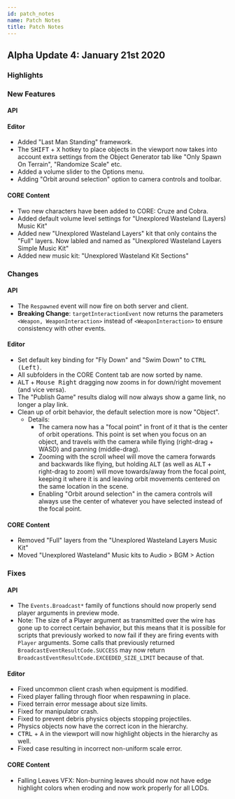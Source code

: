 ```yaml
---
id: patch_notes
name: Patch Notes
title: Patch Notes
---
```


## Alpha Update 4: January 21st 2020

### Highlights

### New Features

#### API

#### Editor
- Added "Last Man Standing" framework.
- The <kbd>SHIFT</kbd> + <kbd>X</kbd> hotkey to place objects in the viewport now takes into account extra settings from the Object Generator tab like "Only Spawn On Terrain", "Randomize Scale" etc.
- Added a volume slider to the Options menu.
- Adding "Orbit around selection" option to camera controls and toolbar.

#### CORE Content
- Two new characters have been added to CORE: Cruze and Cobra.
- Added default volume level settings for "Unexplored Wasteland (Layers) Music Kit"
- Added new "Unexplored Wasteland Layers" kit that only contains the "Full" layers. Now labled and named as "Unexplored Wasteland Layers Simple Music Kit"
- Added new music kit: "Unexplored Wasteland Kit Sections"

### Changes

#### API
- The `Respawned` event will now fire on both server and client.
- **Breaking Change**: `targetInteractionEvent` now returns the parameters `<Weapon, WeaponInteraction>` instead of `<WeaponInteraction>` to ensure consistency with other events.

#### Editor
- Set default key binding for "Fly Down" and "Swim Down" to <kbd>CTRL (Left)</kbd>.
- All subfolders in the CORE Content tab are now sorted by name.
- <kbd>ALT</kbd> + <kbd>Mouse Right</kbd> dragging now zooms in for down/right movement (and vice versa).
- The "Publish Game" results dialog will now always show a game link, no longer a play link.
- Clean up of orbit behavior, the default selection more is now "Object".
    - Details:
        - The camera now has a "focal point" in front of it that is the center of orbit operations. This point is set when you focus on an object, and travels with the camera while flying (right-drag + WASD) and panning (middle-drag).
        - Zooming with the scroll wheel will move the camera forwards and backwards like flying, but holding <kbd>ALT</kbd> (as well as <kbd>ALT</kbd> + right-drag to zoom) will move towards/away from the focal point, keeping it where it is and leaving orbit movements centered on the same location in the scene.
        - Enabling "Orbit around selection" in the camera controls will always use the center of whatever you have selected instead of the focal point.

#### CORE Content
- Removed "Full" layers from the "Unexplored Wasteland Layers Music Kit"
- Moved "Unexplored Wasteland" Music kits to Audio > BGM > Action

### Fixes

#### API
- The `Events.Broadcast*` family of functions should now properly send player arguments in preview mode.
- Note: The size of a Player argument as transmitted over the wire has gone up to correct certain behavior, but this means that it is possible for scripts that previously worked to now fail if they are firing events with `Player` arguments. Some calls that previously returned `BroadcastEventResultCode.SUCCESS` may now return `BroadcastEventResultCode.EXCEEDED_SIZE_LIMIT` because of that.

#### Editor
- Fixed uncommon client crash when equipment is modified.
- Fixed player falling through floor when respawning in place.
- Fixed terrain error message about size limits.
- Fixed for manipulator crash.
- Fixed to prevent debris physics objects stopping projectiles.
- Physics objects now have the correct icon in the hierarchy.
- <kbd>CTRL</kbd> + <kbd>A</kbd> in the viewport will now highlight objects in the hierarchy as well.
- Fixed case resulting in incorrect non-uniform scale error.

#### CORE Content
- Falling Leaves VFX: Non-burning leaves should now not have edge highlight colors when eroding and now work properly for all LODs.